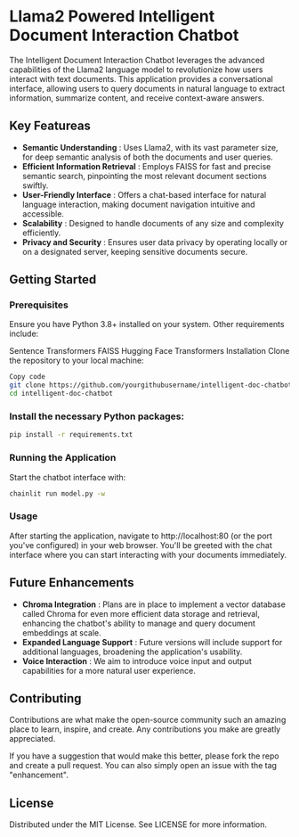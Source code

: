 # Llama2 Powered Intelligent Document Interaction Chatbot

The Intelligent Document Interaction Chatbot leverages the advanced capabilities of the Llama2 language model to revolutionize how users interact with text documents. This application provides a conversational interface, allowing users to query documents in natural language to extract information, summarize content, and receive context-aware answers.

## Key Featureas

- **Semantic Understanding** : Uses Llama2, with its vast parameter size, for deep semantic analysis of both the documents and user queries.
- **Efficient Information Retrieval** : Employs FAISS for fast and precise semantic search, pinpointing the most relevant document sections swiftly.
- **User-Friendly Interface** : Offers a chat-based interface for natural language interaction, making document navigation intuitive and accessible.
- **Scalability** : Designed to handle documents of any size and complexity efficiently.
- **Privacy and Security** : Ensures user data privacy by operating locally or on a designated server, keeping sensitive documents secure.

## Getting Started

### Prerequisites

Ensure you have Python 3.8+ installed on your system. Other requirements include:

Sentence Transformers
FAISS
Hugging Face Transformers
Installation
Clone the repository to your local machine:

```bash
Copy code
git clone https://github.com/yourgithubusername/intelligent-doc-chatbot.git
cd intelligent-doc-chatbot
```

### Install the necessary Python packages:

```bash
pip install -r requirements.txt
```

### Running the Application

Start the chatbot interface with:

```bash
chainlit run model.py -w
```

### Usage

After starting the application, navigate to http://localhost:80 (or the port you've configured) in your web browser. You'll be greeted with the chat interface where you can start interacting with your documents immediately.

## Future Enhancements
- **Chroma Integration** : Plans are in place to implement a vector database called Chroma for even more efficient data storage and retrieval, enhancing the chatbot's ability to manage and query document embeddings at scale.
- **Expanded Language Support** : Future versions will include support for additional languages, broadening the application's usability.
- **Voice Interaction** : We aim to introduce voice input and output capabilities for a more natural user experience.

## Contributing
Contributions are what make the open-source community such an amazing place to learn, inspire, and create. Any contributions you make are greatly appreciated.

If you have a suggestion that would make this better, please fork the repo and create a pull request. You can also simply open an issue with the tag "enhancement".

## License
Distributed under the MIT License. See LICENSE for more information.


